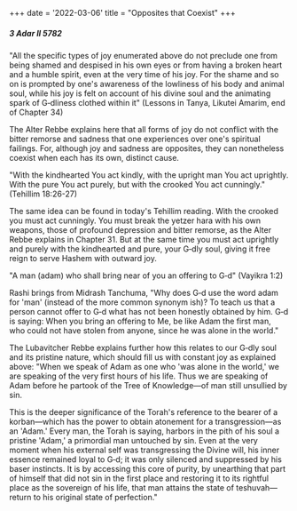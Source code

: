 +++
date = '2022-03-06'
title = "Opposites that Coexist"
+++

##### 3 Adar II 5782

"All the specific types of joy enumerated above do not preclude one from being shamed and despised in his own eyes or from having a broken heart and a humble spirit, even at the very time of his joy. For the shame and so on is prompted by one's awareness of the lowliness of his body and animal soul, while his joy is felt on account of his divine soul and the animating spark of G‑dliness clothed within it" (Lessons in Tanya, Likutei Amarim, end of Chapter 34)

The Alter Rebbe explains here that all forms of joy do not conflict with the bitter remorse and sadness that one experiences over one's spiritual failings. For, although joy and sadness are opposites, they can nonetheless coexist when each has its own, distinct cause.

"With the kindhearted You act kindly, with the upright man You act uprightly. With the pure You act purely, but with the crooked You act cunningly." (Tehillim 18:26-27)

The same idea can be found in today's Tehillim reading. With the crooked you must act cunningly. You must break the yetzer hara with his own weapons, those of profound depression and bitter remorse, as the Alter Rebbe explains in Chapter 31. But at the same time you must act uprightly and purely with the kindhearted and pure, your G‑dly soul, giving it free reign to serve Hashem with outward joy.

"A man (adam) who shall bring near of you an offering to G‑d" (Vayikra 1:2)

Rashi brings from Midrash Tanchuma, "Why does G‑d use the word adam for 'man' (instead of the more common synonym ish)? To teach us that a person cannot offer to G‑d what has not been honestly obtained by him. G‑d is saying: When you bring an offering to Me, be like Adam the first man, who could not have stolen from anyone, since he was alone in the world."

The Lubavitcher Rebbe explains further how this relates to our G‑dly soul and its pristine nature, which should fill us with constant joy as explained above: "When we speak of Adam as one who 'was alone in the world,' we are speaking of the very first hours of his life. Thus we are speaking of Adam before he partook of the Tree of Knowledge—of man still unsullied by sin.

This is the deeper significance of the Torah's reference to the bearer of a korban—which has the power to obtain atonement for a transgression—as an 'Adam.' Every man, the Torah is saying, harbors in the pith of his soul a pristine 'Adam,' a primordial man untouched by sin. Even at the very moment when his external self was transgressing the Divine will, his inner essence remained loyal to G‑d; it was only silenced and suppressed by his baser instincts. It is by accessing this core of purity, by unearthing that part of himself that did not sin in the first place and restoring it to its rightful place as the sovereign of his life, that man attains the state of teshuvah—return to his original state of perfection."
